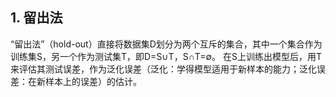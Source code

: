 ## 1. 留出法
“留出法”（hold-out）直接将数据集D划分为两个互斥的集合，其中一个集合作为训练集S，另一个作为测试集T，即D=S∪T，S∩T=∅。
在S上训练出模型后，用T来评估其测试误差，作为泛化误差（泛化：学得模型适用于新样本的能力；泛化误差：在新样本上的误差）的估计。

